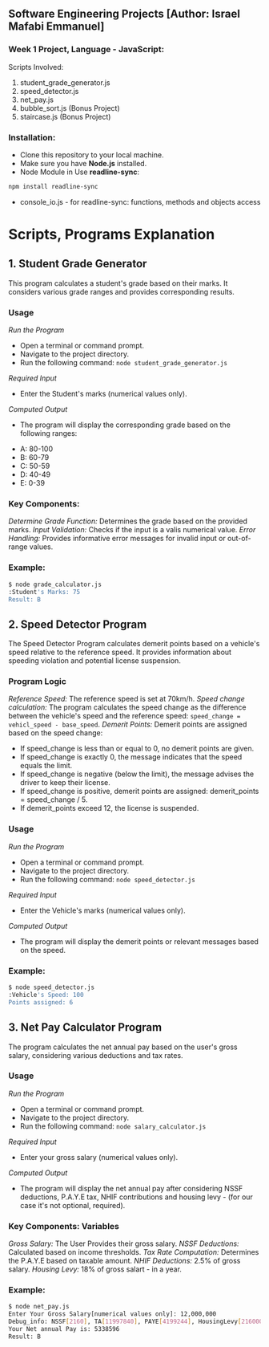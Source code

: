 ## Software Engineering Projects [**Author: Israel Mafabi Emmanuel**]
### Week 1 Project, Language - JavaScript:
Scripts Involved:
1. student_grade_generator.js
2. speed_detector.js
3. net_pay.js
4. bubble_sort.js (Bonus Project)
5. staircase.js (Bonus Project)

### Installation:
- Clone this repository to your local machine.
- Make sure you have **Node.js** installed.
- Node Module in Use **readline-sync**:
```sh
npm install readline-sync
```
- console_io.js - for readline-sync: functions, methods and  objects access

# Scripts, Programs Explanation
## **1. Student Grade Generator**
This program calculates a student's grade based on their marks.
It considers various grade ranges and provides corresponding results.

### Usage
*Run the Program*
- Open a terminal or command prompt.
- Navigate to the project directory.
- Run the following command: 
`node student_grade_generator.js`

*Required Input*
- Enter the Student's marks (numerical values only).

*Computed Output*
- The program will display the corresponding grade based on the following ranges:
* A: 80-100
* B: 60-79
* C: 50-59
* D: 40-49
* E: 0-39

### Key Components:
*Determine Grade Function:* Determines the grade based on the provided marks.
*Input Validation:* Checks if the input is a valis numerical value.
*Error Handling:* Provides informative error messages for invalid input or out-of-range values.

### Example:
```sh
$ node grade_calculator.js
:Student's Marks: 75
Result: B
```

## **2. Speed Detector Program**
The Speed Detector Program calculates demerit points based on a vehicle's speed relative to the reference speed. It provides information about speeding violation and potential license suspension.

### Program Logic
*Reference Speed:* The reference speed is set at 70km/h.
*Speed change calculation:* The program calculates the speed change as the difference between the vehicle's speed and the reference speed: `speed_change = vehicl_speed - base_speed`.
*Demerit Points:* Demerit points are assigned based on the speed change:
- If speed_change is less than or equal to 0, no demerit points are given.
- If speed_change is exactly 0, the message indicates that the speed equals the limit.
- If speed_change is negative (below the limit), the message advises the driver to keep their license.
- If speed_change is positive, demerit points are assigned:  demerit_points = speed_change / 5.
- If demerit_points exceed 12, the license is suspended.

### Usage
*Run the Program*
- Open a terminal or command prompt.
- Navigate to the project directory.
- Run the following command: 
`node speed_detector.js`

*Required Input*
- Enter the Vehicle's marks (numerical values only).

*Computed Output*
- The program will display the demerit points or relevant messages based on the speed.

### Example:
```sh
$ node speed_detector.js
:Vehicle's Speed: 100
Points assigned: 6
```

## **3. Net Pay Calculator Program**
The program calculates the net annual pay based on the user's
gross salary, considering various deductions and tax rates.

### Usage
*Run the Program*
- Open a terminal or command prompt.
- Navigate to the project directory.
- Run the following command: 
`node salary_calculator.js`

*Required Input*
- Enter your gross salary (numerical values only).

*Computed Output*
- The program will display the net annual pay after considering 
NSSF deductions, P.A.Y.E tax, NHIF contributions and housing levy - (for our case it's not optional, required).

### Key Components: Variables
*Gross Salary:* The User Provides their gross salary.
*NSSF Deductions:* Calculated based on income thresholds.
*Tax Rate Computation:* Determines the P.A.Y.E based on taxable amount.
*NHIF Deductions:* 2.5% of gross salary.
*Housing Levy:* 18% of gross salart - in a year.

### Example:
```sh
$ node net_pay.js
Enter Your Gross Salary[numerical values only]: 12,000,000
Debug_info: NSSF[2160], TA[11997840], PAYE[4199244], HousingLevy[2160000]
Your Net annual Pay is: 5338596
Result: B
```